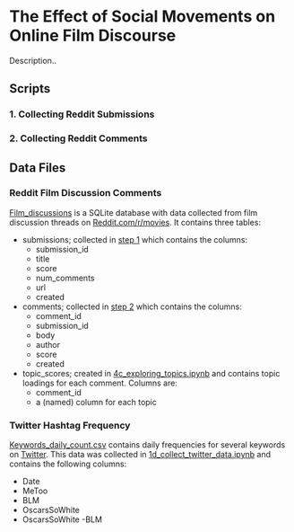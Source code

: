 # The Effect of Social Movements on Online Film Discourse

Description..

## Scripts

### 1. Collecting Reddit Submissions

### 2. Collecting Reddit Comments

## Data Files

### Reddit Film Discussion Comments

[Film\_discussions](data/film\_discussions) is a SQLite database with data collected from film discussion threads on [Reddit.com/r/movies](https://www.reddit.com/r/movies). It contains three tables:
- submissions; collected in [step 1](#1.-collecting-reddit-submissions) which contains the columns:
  - submission\_id
  - title
  - score
  - num\_comments
  - url
  - created
- comments; collected in [step 2](#2.-collecting-reddit-comments) which contains the columns:
  - comment\_id
  - submission\_id
  - body
  - author
  - score
  - created
- topic\_scores; created in [4c\_exploring\_topics.ipynb](4c\_exploring\_topics.ipynb) and contains topic loadings for each comment. Columns are:
  - comment\_id
  - a \(named\) column for each topic

### Twitter Hashtag Frequency

[Keywords\_daily\_count.csv](data/keywords\_daily\_count.csv) contains daily frequencies for several keywords on [Twitter](https://twitter.com). This data was collected in [1d\_collect\_twitter\_data.ipynb](1d\_collect\_twitter\_data.ipynb) and contains the following columns:
- Date
- MeToo
- BLM
- OscarsSoWhite
- OscarsSoWhite -BLM
